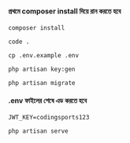 #### প্রথমে composer install দিয়ে রান করতে হবে

```@php
composer install
```

```@php
code .
```

```@php
cp .env.example .env
```

```@php
php artisan key:gen
```

```@php
php artisan migrate
```

#### .env ফাইলের শেষে এড করতে হবে

```@php
JWT_KEY=codingsports123
```

```@php
php artisan serve
```
